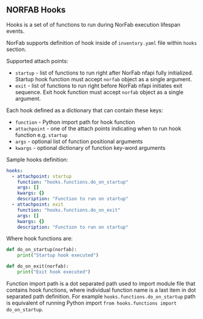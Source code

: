 ## NORFAB Hooks

Hooks is a set of of functions to run during NorFab execution lifespan events.

NorFab supports definition of hook inside of `inventory.yaml` file within `hooks` section.

Supported attach points:

- `startup` - list of functions to run right after NorFab nfapi fully initialized. Startup hook function must accept `norfab` object as a single argument.
- `exit` - list of functions to run right before NorFab nfapi initiates exit sequence. Exit hook function must accept `norfab` object as a single argument.

Each hook defined as a dictionary that can contain these keys:

- `function` - Python import path for hook function
- `attachpoint` - one of the attach points indicating when to run hook function e.g. `startup`
- `args` - optional list of function positional arguments
- `kwargs` - optional dictionary of function key-word arguments

Sample hooks definition:

``` yaml title="inventory.yaml"
hooks:
  - attachpoint: startup
    function: "hooks.functions.do_on_startup"
    args: []
    kwargs: {}
    description: "Function to run on startup"
  - attachpoint: exit
    function: "hooks.functions.do_on_exit"
    args: []
    kwargs: {}
    description: "Function to run on startup"
```

Where hook functions are:

``` python title="hooks/functions.py"
def do_on_startup(norfab):
    print("Startup hook executed")

def do_on_exit(norfab):
    print("Exit hook executed")
```

Function import path is a dot separated path used to import module file that contains hook functions, where individual function name is a last item in dot separated path definition. For example `hooks.functions.do_on_startup` path is equivalent of running Python import `from hooks.functions import do_on_startup`.
